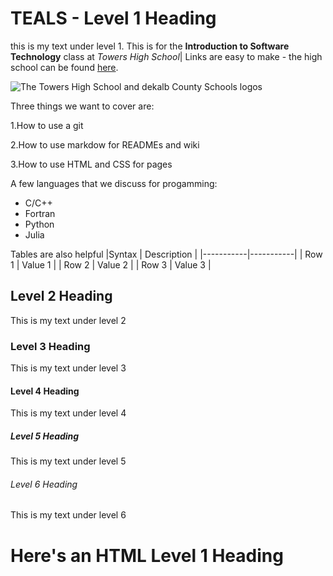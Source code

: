 # TEALS - Level 1 Heading

this is my text under level 1. This is for the **Introduction to Software Technology** class at *Towers High School*| Links are easy to make - the high school can be found [here](https://www.towershs.dekalb.k12.ga.us/).

![The Towers High School and dekalb County Schools logos](https://www.towershs.dekalb.k12.ga.us/sysimages/logo.png)

Three things we want to cover are:

1.How to use a git

2.How to use markdow for READMEs and wiki

3.How to use HTML and CSS for pages

A few languages that we discuss for progamming:
- C/C++
- Fortran
- Python
- Julia

Tables are also helpful
|Syntax | Description |
|-----------|-----------|
| Row 1 | Value 1 |
| Row 2 | Value 2 |
| Row 3 | Value 3 |


## Level 2 Heading

This is my text under level 2

### Level 3 Heading

This is my text under level 3

#### Level 4 Heading

This is my text under level 4

##### Level 5 Heading

This is my text under level 5

###### Level 6 Heading

This is my text under level 6

<H1>Here's an HTML Level 1 Heading</H1>
